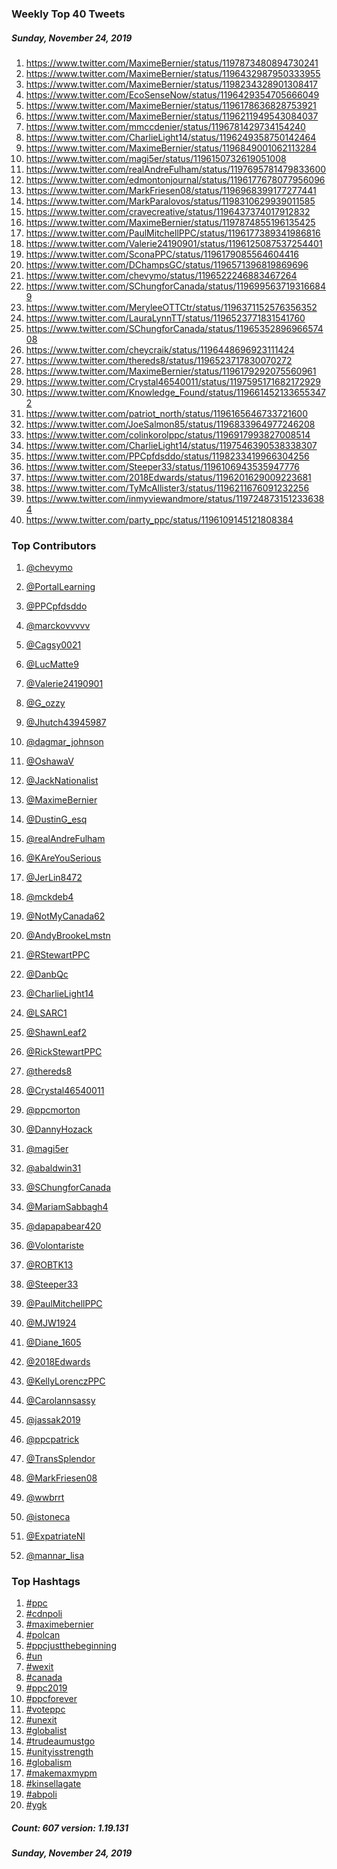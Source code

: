 ### Weekly Top 40 Tweets
##### Sunday, November 24, 2019
 1) https://www.twitter.com/MaximeBernier/status/1197873480894730241
 2) https://www.twitter.com/MaximeBernier/status/1196432987950333955
 3) https://www.twitter.com/MaximeBernier/status/1198234328901308417
 4) https://www.twitter.com/EcoSenseNow/status/1196429354705666049
 5) https://www.twitter.com/MaximeBernier/status/1196178636828753921
 6) https://www.twitter.com/MaximeBernier/status/1196211949543084037
 7) https://www.twitter.com/mmccdenier/status/1196781429734154240
 8) https://www.twitter.com/CharlieLight14/status/1196249358750142464
 9) https://www.twitter.com/MaximeBernier/status/1196849001062113284
10) https://www.twitter.com/magi5er/status/1196150732619051008
11) https://www.twitter.com/realAndreFulham/status/1197695781479833600
12) https://www.twitter.com/edmontonjournal/status/1196177678077956096
13) https://www.twitter.com/MarkFriesen08/status/1196968399177277441
14) https://www.twitter.com/MarkParalovos/status/1198310629939011585
15) https://www.twitter.com/cravecreative/status/1196437374017912832
16) https://www.twitter.com/MaximeBernier/status/1197874855196135425
17) https://www.twitter.com/PaulMitchellPPC/status/1196177389341986816
18) https://www.twitter.com/Valerie24190901/status/1196125087537254401
19) https://www.twitter.com/SconaPPC/status/1196179085564604416
20) https://www.twitter.com/DChampsGC/status/1196571396819869696
21) https://www.twitter.com/chevymo/status/1196522246883467264
22) https://www.twitter.com/SChungforCanada/status/1196995637193166849
23) https://www.twitter.com/MeryleeOTTCtr/status/1196371152576356352
24) https://www.twitter.com/LauraLynnTT/status/1196523771831541760
25) https://www.twitter.com/SChungforCanada/status/1196535289696657408
26) https://www.twitter.com/cheycraik/status/1196448696923111424
27) https://www.twitter.com/thereds8/status/1196523717830070272
28) https://www.twitter.com/MaximeBernier/status/1196179292075560961
29) https://www.twitter.com/Crystal46540011/status/1197595171682172929
30) https://www.twitter.com/Knowledge_Found/status/1196614521336553472
31) https://www.twitter.com/patriot_north/status/1196165646733721600
32) https://www.twitter.com/JoeSalmon85/status/1196833964977246208
33) https://www.twitter.com/colinkorolppc/status/1196917993827008514
34) https://www.twitter.com/CharlieLight14/status/1197546390538338307
35) https://www.twitter.com/PPCpfdsddo/status/1198233419966304256
36) https://www.twitter.com/Steeper33/status/1196106943535947776
37) https://www.twitter.com/2018Edwards/status/1196201629009223681
38) https://www.twitter.com/TyMcAllister3/status/1196211676091232256
39) https://www.twitter.com/inmyviewandmore/status/1197248731512336384
40) https://www.twitter.com/party_ppc/status/1196109145121808384

### Top Contributors
  1) [@chevymo](https://www.twitter.com/chevymo)
  2) [@PortalLearning](https://www.twitter.com/PortalLearning)
  3) [@PPCpfdsddo](https://www.twitter.com/PPCpfdsddo)
  4) [@marckovvvvv](https://www.twitter.com/marckovvvvv)
  5) [@Cagsy0021](https://www.twitter.com/Cagsy0021)
  6) [@LucMatte9](https://www.twitter.com/LucMatte9)
  7) [@Valerie24190901](https://www.twitter.com/Valerie24190901)
  8) [@G_ozzy](https://www.twitter.com/G_ozzy)
  9) [@Jhutch43945987](https://www.twitter.com/Jhutch43945987)
 10) [@dagmar_johnson](https://www.twitter.com/dagmar_johnson)

 11) [@OshawaV](https://www.twitter.com/OshawaV)
 12) [@JackNationalist](https://www.twitter.com/JackNationalist)
 13) [@MaximeBernier](https://www.twitter.com/MaximeBernier)
 14) [@DustinG_esq](https://www.twitter.com/DustinG_esq)
 15) [@realAndreFulham](https://www.twitter.com/realAndreFulham)
 16) [@KAreYouSerious](https://www.twitter.com/KAreYouSerious)
 17) [@JerLin8472](https://www.twitter.com/JerLin8472)
 18) [@mckdeb4](https://www.twitter.com/mckdeb4)
 19) [@NotMyCanada62](https://www.twitter.com/NotMyCanada62)
 20) [@AndyBrookeLmstn](https://www.twitter.com/AndyBrookeLmstn)

 21) [@RStewartPPC](https://www.twitter.com/RStewartPPC)
 22) [@DanbQc](https://www.twitter.com/DanbQc)
 23) [@CharlieLight14](https://www.twitter.com/CharlieLight14)
 24) [@LSARC1](https://www.twitter.com/LSARC1)
 25) [@ShawnLeaf2](https://www.twitter.com/ShawnLeaf2)
 26) [@RickStewartPPC](https://www.twitter.com/RickStewartPPC)
 27) [@thereds8](https://www.twitter.com/thereds8)
 28) [@Crystal46540011](https://www.twitter.com/Crystal46540011)
 29) [@ppcmorton](https://www.twitter.com/ppcmorton)
 30) [@DannyHozack](https://www.twitter.com/DannyHozack)

 31) [@magi5er](https://www.twitter.com/magi5er)
 32) [@abaldwin31](https://www.twitter.com/abaldwin31)
 33) [@SChungforCanada](https://www.twitter.com/SChungforCanada)
 34) [@MariamSabbagh4](https://www.twitter.com/MariamSabbagh4)
 35) [@dapapabear420](https://www.twitter.com/dapapabear420)
 36) [@Volontariste](https://www.twitter.com/Volontariste)
 37) [@ROBTK13](https://www.twitter.com/ROBTK13)
 38) [@Steeper33](https://www.twitter.com/Steeper33)
 39) [@PaulMitchellPPC](https://www.twitter.com/PaulMitchellPPC)
 40) [@MJW1924](https://www.twitter.com/MJW1924)

 41) [@Diane_1605](https://www.twitter.com/Diane_1605)
 42) [@2018Edwards](https://www.twitter.com/2018Edwards)
 43) [@KellyLorenczPPC](https://www.twitter.com/KellyLorenczPPC)
 44) [@Carolannsassy](https://www.twitter.com/Carolannsassy)
 45) [@jassak2019](https://www.twitter.com/jassak2019)
 46) [@ppcpatrick](https://www.twitter.com/ppcpatrick)
 47) [@TransSplendor](https://www.twitter.com/TransSplendor)
 48) [@MarkFriesen08](https://www.twitter.com/MarkFriesen08)
 49) [@wwbrrt](https://www.twitter.com/wwbrrt)
 50) [@istoneca](https://www.twitter.com/istoneca)

 51) [@ExpatriateNl](https://www.twitter.com/ExpatriateNl)
 52) [@mannar_lisa](https://www.twitter.com/mannar_lisa)


### Top Hashtags

  1) [#ppc](https://www.twitter.com/hashtag/ppc)
  2) [#cdnpoli](https://www.twitter.com/hashtag/cdnpoli)
  3) [#maximebernier](https://www.twitter.com/hashtag/maximebernier)
  4) [#polcan](https://www.twitter.com/hashtag/polcan)
  5) [#ppcjustthebeginning](https://www.twitter.com/hashtag/ppcjustthebeginning)
  6) [#un](https://www.twitter.com/hashtag/un)
  7) [#wexit](https://www.twitter.com/hashtag/wexit)
  8) [#canada](https://www.twitter.com/hashtag/canada)
  9) [#ppc2019](https://www.twitter.com/hashtag/ppc2019)
 10) [#ppcforever](https://www.twitter.com/hashtag/ppcforever)
 11) [#voteppc](https://www.twitter.com/hashtag/voteppc)
 12) [#unexit](https://www.twitter.com/hashtag/unexit)
 13) [#globalist](https://www.twitter.com/hashtag/globalist)
 14) [#trudeaumustgo](https://www.twitter.com/hashtag/trudeaumustgo)
 15) [#unityisstrength](https://www.twitter.com/hashtag/unityisstrength)
 16) [#globalism](https://www.twitter.com/hashtag/globalism)
 17) [#makemaxmypm](https://www.twitter.com/hashtag/makemaxmypm)
 18) [#kinsellagate](https://www.twitter.com/hashtag/kinsellagate)
 19) [#abpoli](https://www.twitter.com/hashtag/abpoli)
 20) [#ygk](https://www.twitter.com/hashtag/ygk)

##### Count: 607	version: 1.19.131
##### Sunday, November 24, 2019


